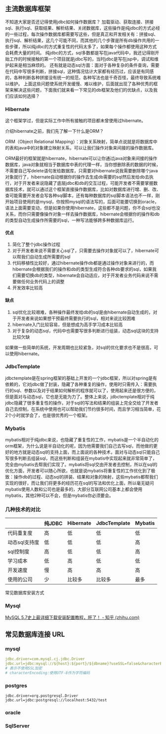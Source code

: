 ## 主流数据库框架

不知道大家是否还记得使用jdbc如何操作数据库？
加载驱动、获取连接、拼接sql、执行sql、获取结果、解析结果、关闭数据库，这些操作是纯jdbc的方式必经的一些过程，每次操作数据库都需要写这些，但是真正和开发相关有：拼接sql、执行sql、解析结果，这几个可能不同，而其他的几个步骤是所有db操作共用的一些步骤，所以纯jdbc的方式重复性的代码太多了，如果每个操作都使用这种方式会耗费大量的时间。
纯jdbc的方式，sql多数都是写在java代码中，我还记得刚开始工作的时候接触的第一个项目就是jdbc写的，当时jdbc是写在jsp中，调试和维护起来是相当麻烦的。
还有就是动态sql方面：面对于各种复杂的条件查询，需要在代码中写很多判断，拼接sql，这种情况估计大家都有经历过，应该是有同感的，各种判断各种拼接没有统一的规范，各种写法也是千奇百怪，最终导致系统难以维护。
上面这些问题使系统开发缓慢、难以维护，后面就出现了各种优秀的框架来解决这些问题，下面我们就来看一下常见的db框架及他们的优缺点，以及我们应该如何选择？

### Hibernate

这个框架学过，但是实际工作中所有接触的项目都未曾使用过hibernate。

介绍hibernate之前，我们先了解一下什么是ORM？

ORM（Object Relational Mapping）：对象关系映射，简单点说就是将数据库中的表和java中的对象建立映射关系，可以让我们操作对象来间接的操作数据库。

ORM最好的框架就是hibernate，hibernate可以让你通过java对象来间接的操作数据库，java对象就相当于数据库中表的代理一样，当你想删除表的数据的时候，不需要自己写delete语句发给数据库，只需要对hibernate说我需要删除哪个java对象就行了，hibernate自动根据你的操作去生成db需要的sql然后发给db去执行，对于开发者来说隐藏了底层jdbc和db的交互过程，可能开发者不需要掌握数据库技术，就可以通过这个框架直接操作数据库，比如对数据库进行增、删、改、查可能需要开发者会写各种sql脚本，还有每种数据库的sql脚本语法也不一样，刚开始项目使用的是mysql，你按照mysql的语法写的，后面可能要切换到oracle，语法上面需要变动，但是如果你使用hibernate，这些都不是问题，你不会sql也没关系，而你只需要像操作对象一样去操作数据库，hibernate会根据你的操作和db的类型自动生成操作所需要的sql，一种写法能够跨多种数据库运行。

#### 优点

1. 简化了整个jdbc操作过程
2. 对于开发者来说不需要关心sql了，只需要去操作对象就可以了，hibernate可以帮我们自动生成所需要的sql
3. 代码移植性比较好，通过hibernate操作db都是通过操作对象来进行的，而hibernate会根据我们的操作和db的类型生成符合各种db要求的sql，如果我们需要切换db的类型，hibernate会自动适应，对于开发者业务代码来说不需要做任何业务代码上的调整
4. 开发效率比较高

#### 缺点

1. sql优化比较艰难，各种操作最终发给db的sql是由hibernate自动生成的，对于开发者来说如果想干预最终需要执行的sql，相对来说比较困难
2. hibernate入门比较容易，但是想成为高手学习成本比较高
3. 对于复杂的动态sql，代码中也需要写很多判断进行组装，动态sql这块的支持比较欠缺

如果做一些简单的系统，开发周期也比较紧急，对sql的优化要求也不是很高，可以使用hibernate。

### JdbcTemplate

jdbctemplate是在spring框架的基础上开发的一个jdbc框架，所以对spring是有依赖的，它对jdbc做了封装，隐藏了各种重复的操作，使用时只需传入：需要执行的sql、参数以及对于结果如何解析的程序就可以了，使用起来还是很方便的，但是面对与动态sql，它也是无能为力了。整体上来说，jdbctemplate相对于纯jdbc隐藏了很多重复性的操作，对于sql的写法和结果的组装上完全交给了开发者自己去控制，在系统中使用也可以帮助我们节约很多时间，而且学习相当简单，花2个小时就学会了，也是很优秀的一个框架。

### Mybatis

mybatis相对于纯jdbc来说，也隐藏了重复性的工作，mybatis是一个半自动化的orm框架，为什么说是半自动化的呢，因为他需要我们自己去写sql，而他做的更好的地方就是动态sql的支持上面，而上面说的各种技术，面对与动态sql只能自己写很多判断去组装sql，而这些判断和组装在mybatis中实现起来就非常简单了，完全由mybatis去帮我们实现了。mybatis将sql交由开发者去控制，所以在sql的优化方面，开发者可以随心所欲，也就是说mybatis将重复性的工作优化到了极致：操作db的过程、动态sql的拼装、结果和对象的映射，这些mybatis都帮我们实现的很好，而让我们将更多的经历花在sql的写法和优化上面，所以毫无疑问mybatis使用人数和公司也是最多的，大部分互联网公司基本上都会使用mybatis，其他2种可以不会，但是mybatis你必须要会。

### 几种技术的对比

|               | 纯JDBC | Hibernate | JdbcTemplate | Mybatis |
| ------------- | ------ | --------- | ------------ | ------- |
| 代码重复度    | 高     | 低        | 低           | 低      |
| 动态sql支持度 | 低     | 低        | 低           | 高      |
| sql控制度     | 高     | 低        | 低           | 高      |
| 学习成本      | 低     | 高        | 低           | 低      |
| 开发速度      | 慢     | 高        | 高           | 高      |
| 使用的公司    | 少     | 比较多    | 比较多       | 最多    |

常见数据库安装方式

### Mysql

[MySQL 5.7史上最详细下载安装配置教程，肝了！ - 知乎 (zhihu.com)](https://zhuanlan.zhihu.com/p/373515920)

## 常见数据库连接 URL

### mysql

```yaml
jdbc.driver=com.mysql.cj.jdbc.Driver
jdbc.url=jdbc:mysql://${host}:${port}/${dbname}?useSSL=false&characterEncoding=utf8
# 表示不使用SSL加密
# characterEncoding:使用UTF-8作为字符编码
```

### postgres

```properties
jdbc.driver=org.postgresql.Driver 
jdbc.url=jdbc:postgresql://localhost:5432/test
```

### oracle

### SqlServer